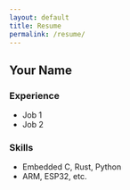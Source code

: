 ```yaml
---
layout: default
title: Resume
permalink: /resume/
---
```

## Your Name

### Experience
- Job 1
- Job 2

### Skills
- Embedded C, Rust, Python
- ARM, ESP32, etc.
